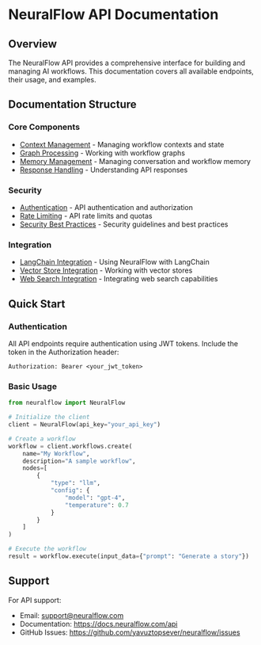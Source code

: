 # NeuralFlow API Documentation

## Overview

The NeuralFlow API provides a comprehensive interface for building and managing AI workflows. This documentation covers all available endpoints, their usage, and examples.

## Documentation Structure

### Core Components
- [Context Management](core/context.md) - Managing workflow contexts and state
- [Graph Processing](core/graph.md) - Working with workflow graphs
- [Memory Management](core/memory.md) - Managing conversation and workflow memory
- [Response Handling](core/response.md) - Understanding API responses

### Security
- [Authentication](security/authentication.md) - API authentication and authorization
- [Rate Limiting](security/rate_limiting.md) - API rate limits and quotas
- [Security Best Practices](security/security.md) - Security guidelines and best practices

### Integration
- [LangChain Integration](integration/langchain.md) - Using NeuralFlow with LangChain
- [Vector Store Integration](integration/vector_store.md) - Working with vector stores
- [Web Search Integration](integration/web_search.md) - Integrating web search capabilities

## Quick Start

### Authentication

All API endpoints require authentication using JWT tokens. Include the token in the Authorization header:

```http
Authorization: Bearer <your_jwt_token>
```

### Basic Usage

```python
from neuralflow import NeuralFlow

# Initialize the client
client = NeuralFlow(api_key="your_api_key")

# Create a workflow
workflow = client.workflows.create(
    name="My Workflow",
    description="A sample workflow",
    nodes=[
        {
            "type": "llm",
            "config": {
                "model": "gpt-4",
                "temperature": 0.7
            }
        }
    ]
)

# Execute the workflow
result = workflow.execute(input_data={"prompt": "Generate a story"})
```

## Support

For API support:
- Email: support@neuralflow.com
- Documentation: https://docs.neuralflow.com/api
- GitHub Issues: https://github.com/yavuztopsever/neuralflow/issues 